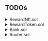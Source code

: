 ## TODOs

<details>
  <summary>RewardNft.sol</summary>

- [x] token name is `You are a VIP`
- [x] token symbol is `VIP`
- [x] tokenId starts from 0, increments as minted
- [x] mint can be called only by owner

</details>

<details>
  <summary>RewardToken.sol</summary>

- [x] token name is `Pacific`
- [x] token symcol is `PAC`
- [x] events should be emitted
- [x] `deposit()` mints `depositAmount / swapRatio` amount of tokens
- [x] `withdraw()` transfers `withdrawAmount * swapRatio` amount of ethers
- [x] `realRatio()` returns `totalEth / totalSupply`
- [x] `mint()` can be done only when totalSupply() <= maxSupply
- [x] `mint()` can be called only by minter
- [x] `setMinter()` can be called only by owner
- [x] `updateSwapRatio()` can be called only by owner
- [x] `updateSwapRatio()` should revert when `inputRatio <= totalEth / totalSupply`
- [x] `pause()` can be called only by owner
- [x] functions are restricted when paused (`mint(), deposit(), withdraw()`)
- [x] `pause()` should toggle `_paused` state

</details>

<details>
 <summary>Bank.sol</summary>

- [x] events should be emitted
- [x] `calcInterestPerSecond()` should follow linear algorithm with (0, 100%) and (100 \* 10^18, 50%)
- [x] `deposited[].balance` should represent user's eth deposits
- [x] `deposited[].claimedAt` should represent last timestamp when user claimed interest
- [x] `deposit()` should increase `deposited[user].balance`
- [x] `withdraw()` should decrease `deposited[user].balance`
- [x] `withdraw()` should set `deposited[user].claimedAt` as 0 if balance is empty
- [x] `deposit()` should mint reward nft
- [x] `claimInterest()` should send interest eth to deposit user
- [x] `claimInterest()` should be called on `deposit()` and `withdraw()`
- [x] `claimInterest()` should transfer 0 interest if user balance is less than `0.01 eth`
- [x] `depositPotMoney()` should incresase `potMoney`
- [x] `claimInterest()` can't transfer interest larger than `potMoney`
- [x] `stake()` can't be done more than deposited amount
- [x] `stake()` should transfer amount from `deposited` to `staked`
- [x] `unstake()` should transfer amount from `staked` to `deposited`
- [x] `unstake()` should revert if `claimReward()` has been called in 24h
- [x] `claimReward()` mints reward token with 200 APY
- [x] `claimReward()` should apply reward token's decimals
- [x] `claimReward()` should be called on `stake()` and `unstake()`
- [x] `claimReward()` should transfer 0 reward if user stake balance is less than `0.01 eth`
- [x] `checkLeaderRankIn()` should return true if user is in `bottom` rank
- [x] `showLeaders()` should return topN users address and deposit amounts
- [x] `getUserBalance()` should return user deposit balance and stake balance
- [x] `withdrawPotMoney()` can be called only by owner
- [x] `withdrawPotMoney()` transfers eth from contract to owner
- [x] `invokeSidecar()` can be called only by owner
- [x] `invokeSidecar()` can be called maximum 3 hrs param
- [x] `invokeSidecar()` restricts deposit, withdraw, claimInterest until timestamp exceeds `untilSidecar`
- [x] `setBlacklist()` can be called only by owner
- [x] `setBlacklist()` should restrict blacklisted user to withdraw
- [x] `pause()` can be called only by owner
- [x] functions are restricted when paused (`withdraw(), deposit(), claimInterest(), stake(), unstake(), claimReward()`)
- [x] `pause()` should toggle `_paused` state

</details>

<details>
  <summary>Router.sol</summary>

- [x] `getUsers()` should return leaders based on page
- [x] `getUsers()` page size should be 10
- [x] `getUsers()` should return last user if last index is larger than total users
- [x] `getUserInfo()` should return total user information
- [x] `getUserInfo()` should take abi encoded boolean values

</details>
